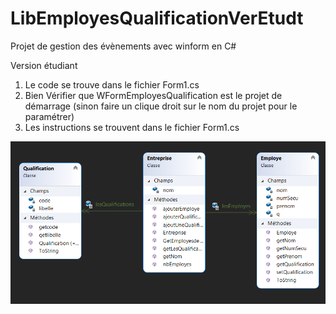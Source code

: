 # LibEmployesQualificationVerEtudt
Projet de gestion des évènements avec winform en C#

Version étudiant


1. Le code se trouve dans le fichier Form1.cs
2. Bien Vérifier que WFormEmployesQualification est le projet de démarrage
   (sinon faire un clique droit sur le nom du projet pour le paramétrer)
3. Les instructions se trouvent dans le fichier Form1.cs

![ClassDriagram](/images/ClassDiagram.PNG)

